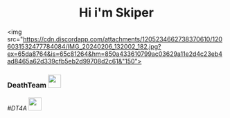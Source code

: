<h1 align="center">Hi i'm Skiper</h1> 

<img src="https://cdn.discordapp.com/attachments/1205234662738370610/1206031532477784084/IMG_20240206_132002_182.jpg?ex=65da8764&is=65c81264&hm=850a433610799ac03629a11e2d4c23eb4ad8465a62d339cfb5eb2d99708d2c61&"150">


<h3>DeathTeam <img src="https://cdn.discordapp.com/emojis/1186668160590565456.gif?v=1" width="30"></h3>
<h6>#DT4A <img src="https://cdn.discordapp.com/emojis/894771957977985024.gif?v=1" width="30"></h6>
